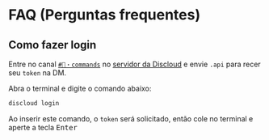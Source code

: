 <!-- markdownlint-disable MD033 -->

# FAQ (Perguntas frequentes)

## Como fazer login

Entre no canal [`#🔌・commands`](https://discord.com/channels/584490943034425391/1051126795883261962) no [servidor da Discloud](https://discord.gg/discloud) e envie `.api` para recer seu `token` na DM.

Abra o terminal e digite o comando abaixo:

```sh
discloud login
```

Ao inserir este comando, o `token` será solicitado, então cole no terminal e aperte a tecla <kbd>Enter</kbd>
